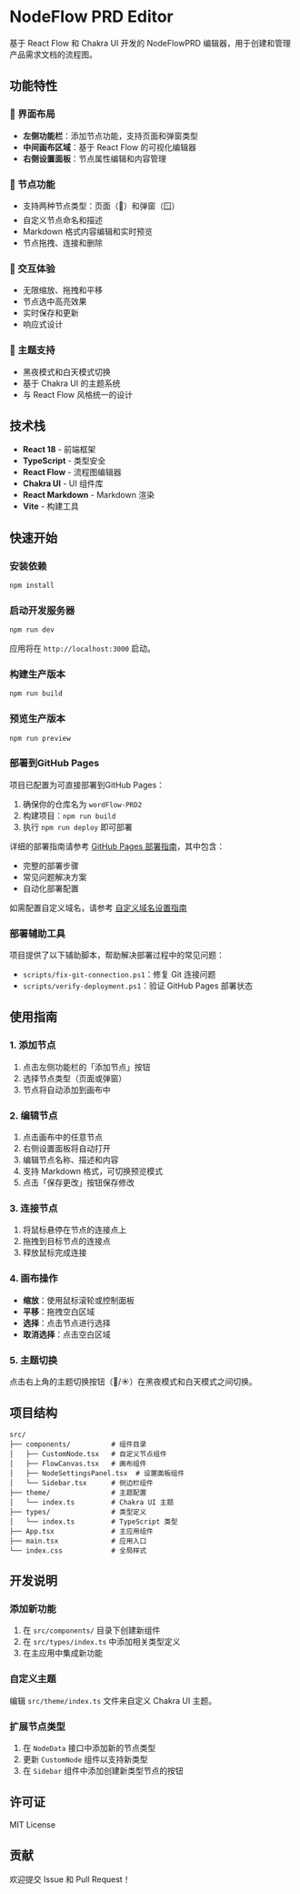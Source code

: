 # NodeFlow PRD Editor

基于 React Flow 和 Chakra UI 开发的 NodeFlowPRD 编辑器，用于创建和管理产品需求文档的流程图。

## 功能特性

### 🎨 界面布局
- **左侧功能栏**：添加节点功能，支持页面和弹窗类型
- **中间画布区域**：基于 React Flow 的可视化编辑器
- **右侧设置面板**：节点属性编辑和内容管理

### 📝 节点功能
- 支持两种节点类型：页面（📄）和弹窗（🪟）
- 自定义节点命名和描述
- Markdown 格式内容编辑和实时预览
- 节点拖拽、连接和删除

### 🎯 交互体验
- 无限缩放、拖拽和平移
- 节点选中高亮效果
- 实时保存和更新
- 响应式设计

### 🌙 主题支持
- 黑夜模式和白天模式切换
- 基于 Chakra UI 的主题系统
- 与 React Flow 风格统一的设计

## 技术栈

- **React 18** - 前端框架
- **TypeScript** - 类型安全
- **React Flow** - 流程图编辑器
- **Chakra UI** - UI 组件库
- **React Markdown** - Markdown 渲染
- **Vite** - 构建工具

## 快速开始

### 安装依赖

```bash
npm install
```

### 启动开发服务器

```bash
npm run dev
```

应用将在 `http://localhost:3000` 启动。

### 构建生产版本

```bash
npm run build
```

### 预览生产版本

```bash
npm run preview
```

### 部署到GitHub Pages

项目已配置为可直接部署到GitHub Pages：

1. 确保你的仓库名为 `wordFlow-PRD2`
2. 构建项目：`npm run build`
3. 执行 `npm run deploy` 即可部署

详细的部署指南请参考 [GitHub Pages 部署指南](./docs/github-pages-deployment.md)，其中包含：

- 完整的部署步骤
- 常见问题解决方案
- 自动化部署配置

如需配置自定义域名，请参考 [自定义域名设置指南](./docs/custom-domain-setup.md)

### 部署辅助工具

项目提供了以下辅助脚本，帮助解决部署过程中的常见问题：

- `scripts/fix-git-connection.ps1`：修复 Git 连接问题
- `scripts/verify-deployment.ps1`：验证 GitHub Pages 部署状态

## 使用指南

### 1. 添加节点
1. 点击左侧功能栏的「添加节点」按钮
2. 选择节点类型（页面或弹窗）
3. 节点将自动添加到画布中

### 2. 编辑节点
1. 点击画布中的任意节点
2. 右侧设置面板将自动打开
3. 编辑节点名称、描述和内容
4. 支持 Markdown 格式，可切换预览模式
5. 点击「保存更改」按钮保存修改

### 3. 连接节点
1. 将鼠标悬停在节点的连接点上
2. 拖拽到目标节点的连接点
3. 释放鼠标完成连接

### 4. 画布操作
- **缩放**：使用鼠标滚轮或控制面板
- **平移**：拖拽空白区域
- **选择**：点击节点进行选择
- **取消选择**：点击空白区域

### 5. 主题切换
点击右上角的主题切换按钮（🌙/☀️）在黑夜模式和白天模式之间切换。

## 项目结构

```
src/
├── components/          # 组件目录
│   ├── CustomNode.tsx   # 自定义节点组件
│   ├── FlowCanvas.tsx   # 画布组件
│   ├── NodeSettingsPanel.tsx  # 设置面板组件
│   └── Sidebar.tsx      # 侧边栏组件
├── theme/               # 主题配置
│   └── index.ts         # Chakra UI 主题
├── types/               # 类型定义
│   └── index.ts         # TypeScript 类型
├── App.tsx              # 主应用组件
├── main.tsx             # 应用入口
└── index.css            # 全局样式
```

## 开发说明

### 添加新功能
1. 在 `src/components/` 目录下创建新组件
2. 在 `src/types/index.ts` 中添加相关类型定义
3. 在主应用中集成新功能

### 自定义主题
编辑 `src/theme/index.ts` 文件来自定义 Chakra UI 主题。

### 扩展节点类型
1. 在 `NodeData` 接口中添加新的节点类型
2. 更新 `CustomNode` 组件以支持新类型
3. 在 `Sidebar` 组件中添加创建新类型节点的按钮

## 许可证

MIT License

## 贡献

欢迎提交 Issue 和 Pull Request！